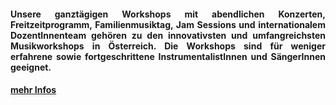 <div align="justify"> <h4>
Unsere ganztägigen Workshops mit abendlichen Konzerten, Freitzeitprogramm, Familienmusiktag, Jam Sessions und internationalem DozentInnenteam gehören zu den innovativsten und umfangreichsten Musikworkshops in Österreich. Die Workshops sind für weniger erfahrene sowie fortgeschrittene InstrumentalistInnen und SängerInnen geeignet.
</h4></div>

#### [mehr Infos](/workshop)
